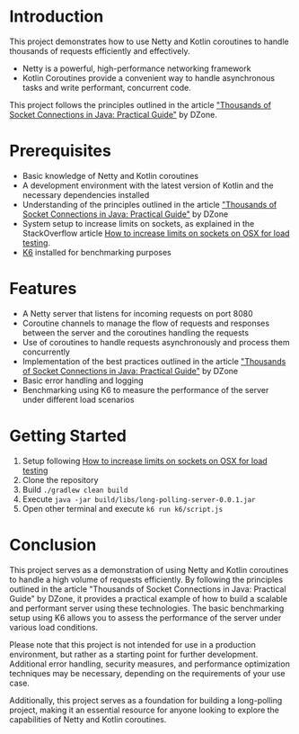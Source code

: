 # Introduction

This project demonstrates how to use Netty and Kotlin coroutines to handle thousands of requests efficiently and effectively.

- Netty is a powerful, high-performance networking framework
- Kotlin Coroutines provide a convenient way to handle asynchronous tasks and write performant, concurrent code.

This project follows the principles outlined in the article ["Thousands of Socket Connections in Java: Practical Guide"](https://dzone.com/articles/thousands-of-socket-connections-in-java-practical) by DZone.

# Prerequisites

- Basic knowledge of Netty and Kotlin coroutines
- A development environment with the latest version of Kotlin and the necessary dependencies installed
- Understanding of the principles outlined in the article ["Thousands of Socket Connections in Java: Practical Guide"](https://dzone.com/articles/thousands-of-socket-connections-in-java-practical) by DZone
- System setup to increase limits on sockets, as explained in the StackOverflow article [How to increase limits on sockets on OSX for load testing](https://stackoverflow.com/a/7580233/544742).
- [K6](https://k6.io/) installed for benchmarking purposes

# Features

- A Netty server that listens for incoming requests on port 8080
- Coroutine channels to manage the flow of requests and responses between the server and the coroutines handling the requests
- Use of coroutines to handle requests asynchronously and process them concurrently
- Implementation of the best practices outlined in the article ["Thousands of Socket Connections in Java: Practical Guide"](https://dzone.com/articles/thousands-of-socket-connections-in-java-practical) by DZone
- Basic error handling and logging
- Benchmarking using K6 to measure the performance of the server under different load scenarios

# Getting Started

1. Setup following [How to increase limits on sockets on OSX for load testing](https://stackoverflow.com/a/7580233/544742)
2. Clone the repository
3. Build `./gradlew clean build`
4. Execute `java -jar build/libs/long-polling-server-0.0.1.jar`
5. Open other terminal and execute `k6 run k6/script.js`

# Conclusion

This project serves as a demonstration of using Netty and Kotlin coroutines to handle a high volume of requests efficiently. By following the principles outlined in the article "Thousands of Socket Connections in Java: Practical Guide" by DZone, it provides a practical example of how to build a scalable and performant server using these technologies. The basic benchmarking setup using K6 allows you to assess the performance of the server under various load conditions.

Please note that this project is not intended for use in a production environment, but rather as a starting point for further development. Additional error handling, security measures, and performance optimization techniques may be necessary, depending on the requirements of your use case.

Additionally, this project serves as a foundation for building a long-polling project, making it an essential resource for anyone looking to explore the capabilities of Netty and Kotlin coroutines.


